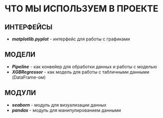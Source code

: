 # ЧТО МЫ ИСПОЛЬЗУЕМ В ПРОЕКТЕ

## ИНТЕРФЕЙСЫ

* ***matplotlib.pyplot*** - интерфейс для работы с графиками


## МОДЕЛИ

* ***Pipeline*** - как конвейер для обработки данных и работы с моделью
* ***XGBRegressor*** - как модель для работы с табличными данными (DataFrame-ом)


## МОДУЛИ

* ***seaborn*** - модуль для визуализации данных
* ***pandas*** - модуль для манипулированием данными
